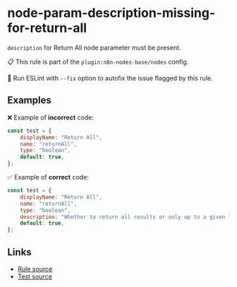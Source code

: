 [//]: # "File generated from a template. Do not edit this file directly."

# node-param-description-missing-for-return-all

`description` for Return All node parameter must be present.

📋 This rule is part of the `plugin:n8n-nodes-base/nodes` config.

🔧 Run ESLint with `--fix` option to autofix the issue flagged by this rule.

## Examples

❌ Example of **incorrect** code:

```js
const test = {
	displayName: "Return All",
	name: "returnAll",
	type: "boolean",
	default: true,
};
```

✅ Example of **correct** code:

```js
const test = {
	displayName: "Return All",
	name: "returnAll",
	type: "boolean",
	description: "Whether to return all results or only up to a given limit",
	default: true,
};
```

## Links

- [Rule source](../../lib/rules/node-param-description-missing-for-return-all.ts)
- [Test source](../../tests/node-param-description-missing-for-return-all.test.ts)
